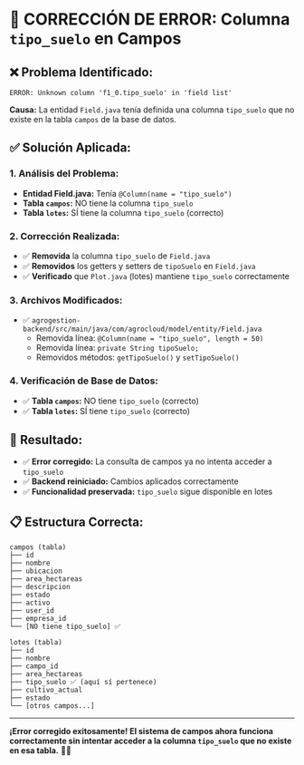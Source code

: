 # 🔧 **CORRECCIÓN DE ERROR: Columna `tipo_suelo` en Campos**

## ❌ **Problema Identificado:**
```
ERROR: Unknown column 'f1_0.tipo_suelo' in 'field list'
```

**Causa:** La entidad `Field.java` tenía definida una columna `tipo_suelo` que no existe en la tabla `campos` de la base de datos.

## ✅ **Solución Aplicada:**

### **1. Análisis del Problema:**
- **Entidad Field.java:** Tenía `@Column(name = "tipo_suelo")` 
- **Tabla `campos`:** NO tiene la columna `tipo_suelo`
- **Tabla `lotes`:** SÍ tiene la columna `tipo_suelo` (correcto)

### **2. Corrección Realizada:**
- ✅ **Removida** la columna `tipo_suelo` de `Field.java`
- ✅ **Removidos** los getters y setters de `tipoSuelo` en `Field.java`
- ✅ **Verificado** que `Plot.java` (lotes) mantiene `tipo_suelo` correctamente

### **3. Archivos Modificados:**
- ✅ `agrogestion-backend/src/main/java/com/agrocloud/model/entity/Field.java`
  - Removida línea: `@Column(name = "tipo_suelo", length = 50)`
  - Removida línea: `private String tipoSuelo;`
  - Removidos métodos: `getTipoSuelo()` y `setTipoSuelo()`

### **4. Verificación de Base de Datos:**
- ✅ **Tabla `campos`:** NO tiene `tipo_suelo` (correcto)
- ✅ **Tabla `lotes`:** SÍ tiene `tipo_suelo` (correcto)

## 🎯 **Resultado:**
- ✅ **Error corregido:** La consulta de campos ya no intenta acceder a `tipo_suelo`
- ✅ **Backend reiniciado:** Cambios aplicados correctamente
- ✅ **Funcionalidad preservada:** `tipo_suelo` sigue disponible en lotes

## 📋 **Estructura Correcta:**
```
campos (tabla)
├── id
├── nombre
├── ubicacion
├── area_hectareas
├── descripcion
├── estado
├── activo
├── user_id
├── empresa_id
└── [NO tiene tipo_suelo] ✅

lotes (tabla)
├── id
├── nombre
├── campo_id
├── area_hectareas
├── tipo_suelo ✅ (aquí sí pertenece)
├── cultivo_actual
├── estado
└── [otros campos...]
```

---

**¡Error corregido exitosamente! El sistema de campos ahora funciona correctamente sin intentar acceder a la columna `tipo_suelo` que no existe en esa tabla.** 🎉✨

